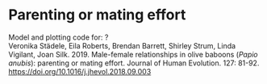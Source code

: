 # Parenting or mating effort
Model and plotting code for: ?<br />
Veronika Städele, Eila Roberts, Brendan Barrett, Shirley Strum, Linda Vigilant, Joan Silk. 2019. Male-female relationships in olive baboons (*Papio anubis*): parenting or mating effort. Journal of Human Evolution. 127: 81-92. https://doi.org/10.1016/j.jhevol.2018.09.003
